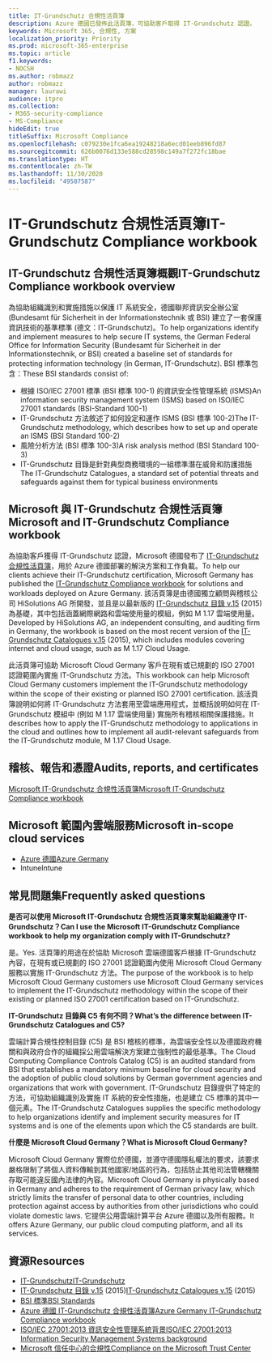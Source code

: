 ```yaml
---
title: IT-Grundschutz 合規性活頁簿
description: Azure 德國已發佈此活頁簿，可協助客戶取得 IT-Grundschutz 認證。
keywords: Microsoft 365, 合規性, 方案
localization_priority: Priority
ms.prod: microsoft-365-enterprise
ms.topic: article
f1.keywords:
- NOCSH
ms.author: robmazz
author: robmazz
manager: laurawi
audience: itpro
ms.collection:
- M365-security-compliance
- MS-Compliance
hideEdit: true
titleSuffix: Microsoft Compliance
ms.openlocfilehash: c079230e1fca6ea19248218a6ecd01eeb896fd87
ms.sourcegitcommit: 626b0076d133e588cd28598c149a7f272fc18bae
ms.translationtype: HT
ms.contentlocale: zh-TW
ms.lasthandoff: 11/30/2020
ms.locfileid: "49507587"
---
```

# <a name="it-grundschutz-compliance-workbook"></a><span data-ttu-id="38283-104">IT-Grundschutz 合規性活頁簿</span><span class="sxs-lookup"><span data-stu-id="38283-104">IT-Grundschutz Compliance workbook</span></span>

## <a name="it-grundschutz-compliance-workbook-overview"></a><span data-ttu-id="38283-105">IT-Grundschutz 合規性活頁簿概觀</span><span class="sxs-lookup"><span data-stu-id="38283-105">IT-Grundschutz Compliance workbook overview</span></span>

<span data-ttu-id="38283-106">為協助組織識別和實施措施以保護 IT 系統安全，德國聯邦資訊安全辦公室 (Bundesamt für Sicherheit in der Informationstechnik 或 BSI) 建立了一套保護資訊技術的基準標準 (德文：IT-Grundschutz)。</span><span class="sxs-lookup"><span data-stu-id="38283-106">To help organizations identify and implement measures to help secure IT systems, the German Federal Office for Information Security (Bundesamt für Sicherheit in der Informationstechnik, or BSI) created a baseline set of standards for protecting information technology (in German, IT-Grundschutz).</span></span> <span data-ttu-id="38283-107">BSI 標準包含：</span><span class="sxs-lookup"><span data-stu-id="38283-107">These BSI standards consist of:</span></span>

- <span data-ttu-id="38283-108">根據 ISO/IEC 27001 標準 (BSI 標準 100-1) 的資訊安全性管理系統 (ISMS)</span><span class="sxs-lookup"><span data-stu-id="38283-108">An information security management system (ISMS) based on ISO/IEC 27001 standards (BSI-Standard 100-1)</span></span>
- <span data-ttu-id="38283-109">IT-Grundschutz 方法敘述了如何設定和運作 ISMS (BSI 標準 100-2)</span><span class="sxs-lookup"><span data-stu-id="38283-109">The IT-Grundschutz methodology, which describes how to set up and operate an ISMS (BSI Standard 100-2)</span></span>
- <span data-ttu-id="38283-110">風險分析方法 (BSI 標準 100-3)</span><span class="sxs-lookup"><span data-stu-id="38283-110">A risk analysis method (BSI Standard 100-3)</span></span>
- <span data-ttu-id="38283-111">IT-Grundschutz 目錄是針對典型商務環境的一組標準潛在威脅和防護措施</span><span class="sxs-lookup"><span data-stu-id="38283-111">The IT-Grundschutz Catalogues, a standard set of potential threats and safeguards against them for typical business environments</span></span>

## <a name="microsoft-and-it-grundschutz-compliance-workbook"></a><span data-ttu-id="38283-112">Microsoft 與 IT-Grundschutz 合規性活頁簿</span><span class="sxs-lookup"><span data-stu-id="38283-112">Microsoft and IT-Grundschutz Compliance workbook</span></span>

<span data-ttu-id="38283-113">為協助客戶獲得 IT-Grundschutz 認證，Microsoft 德國發布了 [IT-Grundschutz 合規性活頁簿](https://aka.ms/grundschutzworkbook)，用於 Azure 德國部署的解決方案和工作負載。</span><span class="sxs-lookup"><span data-stu-id="38283-113">To help our clients achieve their IT-Grundschutz certification, Microsoft Germany has published the [IT-Grundschutz Compliance workbook](https://aka.ms/grundschutzworkbook) for solutions and workloads deployed on Azure Germany.</span></span> <span data-ttu-id="38283-114">該活頁簿是由德國獨立顧問與稽核公司 HiSolutions AG 所開發，並且是以最新版的 [IT-Grundschutz 目錄 v.15](https://www.bsi.bund.de/SharedDocs/Downloads/DE/BSI/Grundschutz/International/GSK_15_EL_EN_Draft.pdf?__blob=publicationFile&v=2) (2015) 為基礎，其中包括涵蓋網際網路和雲端使用量的模組，例如 M 1.17 雲端使用量。</span><span class="sxs-lookup"><span data-stu-id="38283-114">Developed by HiSolutions AG, an independent consulting, and auditing firm in Germany, the workbook is based on the most recent version of the [IT-Grundschutz Catalogues v.15](https://www.bsi.bund.de/SharedDocs/Downloads/DE/BSI/Grundschutz/International/GSK_15_EL_EN_Draft.pdf?__blob=publicationFile&v=2) (2015), which includes modules covering internet and cloud usage, such as M 1.17 Cloud Usage.</span></span>

<span data-ttu-id="38283-115">此活頁簿可協助 Microsoft Cloud Germany 客戶在現有或已規劃的 ISO 27001 認證範圍內實施 IT-Grundschutz 方法。</span><span class="sxs-lookup"><span data-stu-id="38283-115">This workbook can help Microsoft Cloud Germany customers implement the IT-Grundschutz methodology within the scope of their existing or planned ISO 27001 certification.</span></span> <span data-ttu-id="38283-116">該活頁簿說明如何將 IT-Grundschutz 方法套用至雲端應用程式，並概括說明如何在 IT-Grundschutz 模組中 (例如 M 1.17 雲端使用量) 實施所有稽核相關保護措施。</span><span class="sxs-lookup"><span data-stu-id="38283-116">It describes how to apply the IT-Grundschutz methodology to applications in the cloud and outlines how to implement all audit-relevant safeguards from the IT-Grundschutz module, M 1.17 Cloud Usage.</span></span>

## <a name="audits-reports-and-certificates"></a><span data-ttu-id="38283-117">稽核、報告和憑證</span><span class="sxs-lookup"><span data-stu-id="38283-117">Audits, reports, and certificates</span></span>

[<span data-ttu-id="38283-118">Microsoft IT-Grundschutz 合規性活頁簿</span><span class="sxs-lookup"><span data-stu-id="38283-118">Microsoft IT-Grundschutz Compliance workbook</span></span>](https://aka.ms/grundschutzworkbook)

## <a name="microsoft-in-scope-cloud-services"></a><span data-ttu-id="38283-119">Microsoft 範圍內雲端服務</span><span class="sxs-lookup"><span data-stu-id="38283-119">Microsoft in-scope cloud services</span></span>

- [<span data-ttu-id="38283-120">Azure 德國</span><span class="sxs-lookup"><span data-stu-id="38283-120">Azure Germany</span></span>](https://aka.ms/AzureCompliance)
- <span data-ttu-id="38283-121">Intune</span><span class="sxs-lookup"><span data-stu-id="38283-121">Intune</span></span>

## <a name="frequently-asked-questions"></a><span data-ttu-id="38283-122">常見問題集</span><span class="sxs-lookup"><span data-stu-id="38283-122">Frequently asked questions</span></span>

<span data-ttu-id="38283-123">**是否可以使用 Microsoft IT-Grundschutz 合規性活頁簿來幫助組織遵守 IT-Grundschutz？**</span><span class="sxs-lookup"><span data-stu-id="38283-123">**Can I use the Microsoft IT-Grundschutz Compliance workbook to help my organization comply with IT-Grundschutz?**</span></span>

<span data-ttu-id="38283-124">是。</span><span class="sxs-lookup"><span data-stu-id="38283-124">Yes.</span></span> <span data-ttu-id="38283-125">活頁簿的用途在於協助 Microsoft 雲端德國客戶根據 IT-Grundschutz 內容，在現有或已規劃的 ISO 27001 認證範圍內使用 Microsoft Cloud Germany 服務以實施 IT-Grundschutz 方法。</span><span class="sxs-lookup"><span data-stu-id="38283-125">The purpose of the workbook is to help Microsoft Cloud Germany customers use Microsoft Cloud Germany services to implement the IT-Grundschutz methodology within the scope of their existing or planned ISO 27001 certification based on IT-Grundschutz.</span></span>

<span data-ttu-id="38283-126">**IT-Grundschutz 目錄與 C5 有何不同？**</span><span class="sxs-lookup"><span data-stu-id="38283-126">**What’s the difference between IT-Grundschutz Catalogues and C5?**</span></span>

<span data-ttu-id="38283-127">雲端計算合規性控制目錄 (C5) 是 BSI 稽核的標準，為雲端安全性以及德國政府機關和與政府合作的組織採公用雲端解決方案建立強制性的最低基準。</span><span class="sxs-lookup"><span data-stu-id="38283-127">The Cloud Computing Compliance Controls Catalog (C5) is an audited standard from BSI that establishes a mandatory minimum baseline for cloud security and the adoption of public cloud solutions by German government agencies and organizations that work with government.</span></span> <span data-ttu-id="38283-128">IT-Grundschutz 目錄提供了特定的方法，可協助組織識別及實施 IT 系統的安全性措施，也是建立 C5 標準的其中一個元素。</span><span class="sxs-lookup"><span data-stu-id="38283-128">The IT-Grundschutz Catalogues supplies the specific methodology to help organizations identify and implement security measures for IT systems and is one of the elements upon which the C5 standards are built.</span></span>

<span data-ttu-id="38283-129">**什麼是 Microsoft Cloud Germany？**</span><span class="sxs-lookup"><span data-stu-id="38283-129">**What is Microsoft Cloud Germany?**</span></span>

<span data-ttu-id="38283-130">Microsoft Cloud Germany 實際位於德國，並遵守德國隱私權法的要求，該要求嚴格限制了將個人資料傳輸到其他國家/地區的行為，包括防止其他司法管轄機關存取可能違反國內法律的內容。</span><span class="sxs-lookup"><span data-stu-id="38283-130">Microsoft Cloud Germany is physically based in Germany and adheres to the requirement of German privacy law, which strictly limits the transfer of personal data to other countries, including protection against access by authorities from other jurisdictions who could violate domestic laws.</span></span> <span data-ttu-id="38283-131">它提供公用雲端計算平台 Azure 德國以及所有服務。</span><span class="sxs-lookup"><span data-stu-id="38283-131">It offers Azure Germany, our public cloud computing platform, and all its services.</span></span>

## <a name="resources"></a><span data-ttu-id="38283-132">資源</span><span class="sxs-lookup"><span data-stu-id="38283-132">Resources</span></span>

- [<span data-ttu-id="38283-133">IT-Grundschutz</span><span class="sxs-lookup"><span data-stu-id="38283-133">IT-Grundschutz</span></span>](https://www.bsi.bund.de/EN/Topics/ITGrundschutz/ITGrundschutzHome/itgrundschutzhome_node.html;jsessionid=5ABC53411232B460035220974AE634C4.1_cid351)
- <span data-ttu-id="38283-134">[IT-Grundschutz 目錄 v.15](https://www.bsi.bund.de/SharedDocs/Downloads/DE/BSI/Grundschutz/International/GSK_15_EL_EN_Draft.pdf?__blob=publicationFile&v=2) (2015)</span><span class="sxs-lookup"><span data-stu-id="38283-134">[IT-Grundschutz Catalogues v.15](https://www.bsi.bund.de/SharedDocs/Downloads/DE/BSI/Grundschutz/International/GSK_15_EL_EN_Draft.pdf?__blob=publicationFile&v=2) (2015)</span></span>
- [<span data-ttu-id="38283-135">BSI 標準</span><span class="sxs-lookup"><span data-stu-id="38283-135">BSI Standards</span></span>](https://www.bsi.bund.de/EN/Publications/BSIStandards/BSIStandards_node.html)
- [<span data-ttu-id="38283-136">Azure 德國 IT-Grundschutz 合規性活頁簿</span><span class="sxs-lookup"><span data-stu-id="38283-136">Azure Germany IT-Grundschutz Compliance workbook</span></span>](https://aka.ms/grundschutzworkbook)
- [<span data-ttu-id="38283-137">ISO/IEC 27001:2013 資訊安全性管理系統背景</span><span class="sxs-lookup"><span data-stu-id="38283-137">ISO/IEC 27001:2013 Information Security Management Systems background</span></span>](offering-iso-27001.md)
- [<span data-ttu-id="38283-138">Microsoft 信任中心的合規性</span><span class="sxs-lookup"><span data-stu-id="38283-138">Compliance on the Microsoft Trust Center</span></span>](https://www.microsoft.com/trust-center/compliance/compliance-overview)
